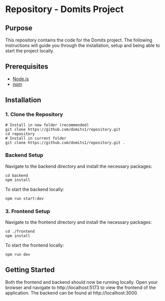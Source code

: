 # Repository - Domits Project

## Purpose

This repository contains the code for the Domits project. The following instructions will guide you through the installation, setup and being able to start the project locally.

## Prerequisites

- [Node.js](https://nodejs.org/)
- [npm](https://www.npmjs.com/)

## Installation

### 1. Clone the Repository

```
# Install in new folder (recommended)
git clone https://github.com/domits1/repository.git
cd repository
# Install in current folder
git clone https://github.com/domits1/repository.git .
```

### Backend Setup

Navigate to the backend directory and install the necessary packages:

```
cd backend
npm install
```

To start the backend locally:

```
npm run start:dev
```

### 3. Frontend Setup

Navigate to the frontend directory and install the necessary packages:

```
cd ./frontend
npm install
```

To start the frontend locally:

```
npm run dev
```

## Getting Started

Both the frontend and backend should now be running locally. Open your browser and navigate to http://localhost:5173 to view the frontend of the application. The backend can be found at http://localhost:3000.
